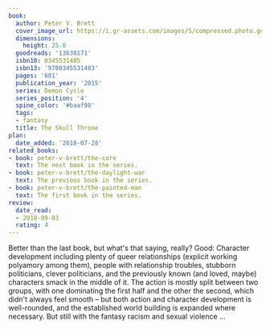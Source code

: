 ```yaml
---
book:
  author: Peter V. Brett
  cover_image_url: https://i.gr-assets.com/images/S/compressed.photo.goodreads.com/books/1408637760l/13630171.jpg
  dimensions:
    height: 25.0
  goodreads: '13630171'
  isbn10: 0345531485
  isbn13: '9780345531483'
  pages: '681'
  publication_year: '2015'
  series: Demon Cycle
  series_position: '4'
  spine_color: '#baaf98'
  tags:
  - fantasy
  title: The Skull Throne
plan:
  date_added: '2018-07-28'
related_books:
- book: peter-v-brett/the-core
  text: The next book in the series.
- book: peter-v-brett/the-daylight-war
  text: The previous book in the series.
- book: peter-v-brett/the-painted-man
  text: The first book in the series.
review:
  date_read:
  - 2018-09-03
  rating: 4
---
```


Better than the last book, but what's that saying, really? Good: Character development including plenty of queer relationships (explicit working polyamory among them), people with relationship troubles, stubborn politicians, clever politicians, and the previously known (and loved, maybe) characters smack in the middle of it. The action is mostly split between two groups, with one dominating the first half and the other the second, which didn't always feel smooth – but both action and character development is well-rounded, and the established world building is expanded where necessary. But still with the fantasy racism and sexual violence …
